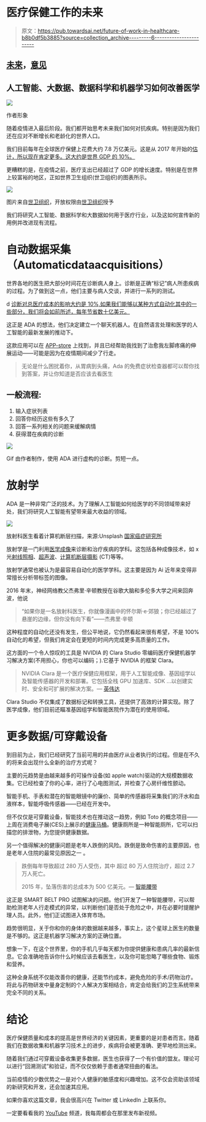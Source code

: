 # 医疗保健工作的未来

> 原文：<https://pub.towardsai.net/future-of-work-in-healthcare-b8b0df5b3885?source=collection_archive---------6----------------------->

## [未来](https://towardsai.net/p/category/future)，[意见](https://towardsai.net/p/category/opinion)

## 人工智能、大数据、数据科学和机器学习如何改善医学

![](img/662b7638331df09964f49aace51ce84b.png)

作者形象

随着疫情进入最后阶段。我们都开始思考未来我们如何对抗疾病。特别是因为我们还在应对不断增长和老龄化的世界人口。

我们目前每年在全球医疗保健上花费大约 7.8 万亿美元。这是从 2017 年开始的[估计，所以现在肯定更多。这大约是世界 GDP 的 10%。](https://www.who.int/health_financing/documents/health-expenditure-report-2019.pdf?ua=1)

更糟糕的是，在疫情之前，医疗支出已经超过了 GDP 的增长速度。特别是在世界上较富裕的地区，正如世界卫生组织(世卫组织)的图表所示。

![](img/f3710193a0bbc539bdaa7f430c0aec18.png)

图片来自[世卫组织](https://www.who.int/health_financing/documents/health-expenditure-report-2019.pdf?ua=1)，开放权限由[世卫组织](https://www.who.int/about/who-we-are/publishing-policies/copyright)授予

我们将研究人工智能、数据科学和大数据如何用于医疗行业，以及这如何宣传新的用例并改进现有流程。

# 自动数据采集（Automaticdataacquisitions）

世界各地的医生把大部分时间花在诊断病人身上。诊断是正确“标记”病人所患疾病的过程。为了做到这一点，他们主要与病人交谈，并进行一系列的测试。

d [诊断对总医疗成本的影响大约是 10%,如果我们能够以某种方式自动化其中的一些部分，我们将会如前所述，每年节省数十亿美元。](https://pubmed.ncbi.nlm.nih.gov/19526934/)

这正是 ADA 的想法，他们决定建立一个聊天机器人。在自然语言处理和医学的人工智能的最新发展的推动下。

这款应用可以在 [APP-store](https://play.google.com/store/apps/details?id=com.ada.app&hl=en_US&gl=US) 上找到，并且已经帮助我找到了治愈我左脚疼痛的伸展运动——可能是因为在疫情期间减少了行走。

> 无论是什么困扰着你，从胃病到头痛，Ada 的免费症状检查器都可以帮你找到答案，并让你知道是否应该去看医生

## 一般流程:

1.  输入症状列表
2.  回答你经历这些有多久了
3.  回答一系列相关的问题来缓解病情
4.  获得潜在疾病的诊断

![](img/fb5ac40145642f3efe72f7f8074ff0d0.png)

Gif 由作者制作，使用 ADA 进行虚构的诊断。剪短一点。

# 放射学

ADA 是一种非常广泛的技术。为了理解人工智能如何给医学的不同领域带来好处，我们将研究人工智能有望带来最大收益的领域。

![](img/f6be3a6b41b43d8c11643183f65f8ba9.png)

放射科医生看着计算机断层扫描，来源:Unsplash [国家癌症研究所](https://unsplash.com/photos/xcN1taJ2y0M)

放射学是一门利用[医学成像](https://en.wikipedia.org/wiki/Medical_imaging)来诊断和治疗疾病的学科。这包括各种成像技术，如 x 光[射线照相](https://en.wikipedia.org/wiki/Radiography)、[超声波](https://en.wikipedia.org/wiki/Ultrasound)、[计算机断层摄影](https://en.wikipedia.org/wiki/X-ray_computed_tomography) (CT)等等。

放射学通常也被认为是最容易自动化的医学学科。这主要是因为 Ai 近年来变得非常擅长分析带标签的图像。

2016 年末，神经网络教父杰弗里·辛顿教授在谷歌大脑和多伦多大学之间来回奔波，他说

> “如果你是一名放射科医生，你就像漫画中的怀尔斯·e·郊狼；你已经越过了悬崖的边缘，但你没有向下看”——杰弗里·辛顿

这种程度的自动化还没有发生，但公平地说，它仍然看起来很有希望，不是 100%自动化的希望，但我们肯定会在更短的时间内完成更多高质量的工作。

这方面的一个令人惊叹的工具是 NVIDIA 的 Clara Studio 零编码医疗保健机器学习解决方案(不用担心，你也可以编码；).它基于 NVIDIA 的框架 Clara。

> NVIDIA Clara 是一个医疗保健应用框架，用于人工智能成像、基因组学以及智能传感器的开发和部署。它包括全栈 GPU 加速库、SDK …以创建实时、安全和可扩展的解决方案。— [英伟达](https://developer.nvidia.com/clara)

Clara Studio 不仅集成了数据标记和转换工具，还提供了高效的计算实现。除了医学成像，他们目前还瞄准基因组学和智能医院作为潜在的使用领域。

# 更多数据/可穿戴设备

到目前为止，我们已经研究了当前可用的并由医疗从业者执行的过程。但是在不久的将来会出现什么全新的治疗方式呢？

主要的元趋势是由越来越多的可操作设备(如 apple watch)驱动的大规模数据收集。它已经检查了你的心率，进行了心电图测试，并检查了心房纤维性颤动。

智能手机、手表和潜在的智能眼镜中的廉价、简单的传感器将采集我们的汗水和血液样本，智能呼吸传感器——已经在开发中。

但不仅仅是可穿戴设备，智能技术也在推动这一趋势，例如 Toto 的概念项目——上周在消费电子展(CES)上展示的[健康马桶](https://mashable.com/article/toto-wellness-toilet/)。健康厕所是一种智能厕所，它可以扫描您的排泄物，为您提供健康数据。

另一个值得解决的健康问题是老年人跌倒的风险。跌倒是致命伤害的主要原因，也是老年人住院的最常见原因之一
。

> 跌倒每年导致超过 280 万人受伤，其中
> 超过 80 万人住院治疗，超过 2.7 万人死亡。
> 
> 2015 年，坠落伤害的总成本为 500 亿美元。— [智能腰带](https://www.weltcorp.com/)

这正是 SMART BELT PRO 试图解决的问题。他们开发了一种智能腰带，可以帮助检测老年人行走模式的异常，以判断他们是否处于危险之中，并在必要时提醒护理人员。此外，他们正试图进入体育市场。

趋势很明显，关于你和你的身体的数据越来越多，事实上，这个星球上医生的数量是不够的。这正是机器学习解决方案的正确位置。

想象一下，在这个世界里，你的手机几乎每天都为你提供健康和患病几率的最新信息。它会准确地告诉你什么时候应该去看医生，以及你可能忽略了哪些食物、锻炼和营养。

这种全身系统不仅能改善你的健康，还能节约成本，避免危险的手术/药物治疗。将此与药物研发中量身定制的个人解决方案相结合，肯定会给我们的卫生系统带来完全不同的关系。

# 结论

医疗保健质量和成本的提高是世界经济的关键因素，更重要的是对患者而言。随着我们在数据收集和机器学习技术上的进步，疾病将会被更准确、更早地检测出来。

随着我们通过可穿戴设备收集更多数据，医生也获得了一个有价值的盟友。理论可以进行“回溯测试”和验证，而不仅仅依赖于患者通常扭曲的看法。

当前疫情的少数优势之一是对个人健康的敏感度和兴趣增加。这不仅会资助该领域的新研究和开发，还会加速其应用。

如果你喜欢这篇文章，我会很高兴在 Twitter 或 LinkedIn 上联系你。

一定要看看我的 [YouTube](https://www.youtube.com/channel/UCHD5o0P16usdF00-ZQVcFog?view_as=subscriber) 频道，我每周都会在那里发布新视频。